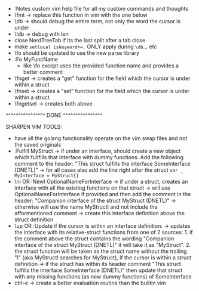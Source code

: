 
 - :Notes custom vim help file for all my custom commands and thoughts
 - \fmt -> replace this function in vim with the one below
 - \db -> should debug the entire term, not only the word the cursor is under
 - \ldb -> debug with len
 - close NerdTreeTab if its the last split after a tab close
 - make `setlocal iskeyword+=.` ONLY apply during `\db`... etc
 - \fo should be updated to use the new parse library
 - :Fo MyFuncName          
     - like \fo except uses the provided function name and provides a better comment
 - \fnget -> creates a "get" function for the field which the cursor is under within a struct 
 - \fnset -> creates a "set" function for the field which the cursor is under within a struct 
 - \fngetset -> creates both above

^^^^^^^^^^^^^^^^ DONE ^^^^^^^^^^^^^^^^

SHARPEN VIM TOOLS:
 - have all the golang functionality operate on the vim swap files and not the saved originals
 - :Fulfill MyStruct 
       -> if under an interface, should create a new object which fullfills 
          that interface with dummy functions. Add the following comment to the 
          header: 
                 "This struct fulfills the interface SomeInterface (DNETL)"
       -> for all cases also add the line right after the struct 
                 `var _ MyInterface = MyStruct{}`
 - \ni    OR   :NewI OptionalNameForInterface
       -> if under a struct, creates an interface with all the existing functions on that struct
       -> will use OptionalNameForInterface if provided and then add the comment in the header: 
             "Companion interface of the struct MyStruct (DNETL)"
       -> otherwise will use the name MyStructI and not include the afformentioned comment
       -> create this interface definition above the struct definition 
 - \up   OR   :Update
       if the cursor is within an interface definition: 
          -> updates the interface with its relative-struct functions from one of 2 sources:
              1. if the comment above the struct contains the wording
                    "Companion interface of the struct MyStruct (DNETL)"
                 it will take it as "MyStruct". 
              2. the struct function will be taken as the struct name 
                 without the trailing "I" (aka MyStructI searches for MyStruct), 
       if the cursor is within a struct definition
          -> if the struct has within its header comment
                 "This struct fulfills the interface SomeInterface (DNETL)"
             then update that struct with any missing functions (as new dummy functions) 
             of SomeInterface
 - ctrl-e -> create a better evaluation routine than the builtin vim
